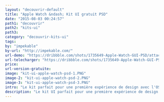 ```yaml
---
layout: "decouvrir-default"
title: "Apple Watch &ndash; Kit UI gratuit PSD"
date: "2015-08-03 00:24:57"
path1: "decouvrir"
path2: "kits-ui"
path3:
category: "decouvrir-kits-ui"
tags:
by: "impekable"
by-url: "http://impekable.com/"
url-demo: "https://dribbble.com/shots/1735649-Apple-Watch-GUI-PSD/attachments/280173"
url-telecharger: "https://dribbble.com/shots/1735649-Apple-Watch-GUI-PSD/attachments/280179"
price:
url-version-gratuite:
image: "kit-ui-apple-watch-psd-1.PNG"
image-2: "kit-ui-apple-watch-psd-2.PNG"
image-3: "kit-ui-apple-watch-psd-3.PNG"
intro: "Le kit parfait pour une première expérience de design avec l'OS Apple Watch. Livré dans un format compatible Adobe Photoshop CS6+, la planche réunit une trentaine d'assemblages de composants UI, vous permettant de produire en quelques heures les premiers écrans d'une app Apple Watch. Et c'est kit UI gratuit ! Un grand merci à la team Impekable."
description: "Le kit UI parfait pour une première expérience de design avec l'OS Apple Watch. Format Adobe Photoshop CS6+"
---
```

